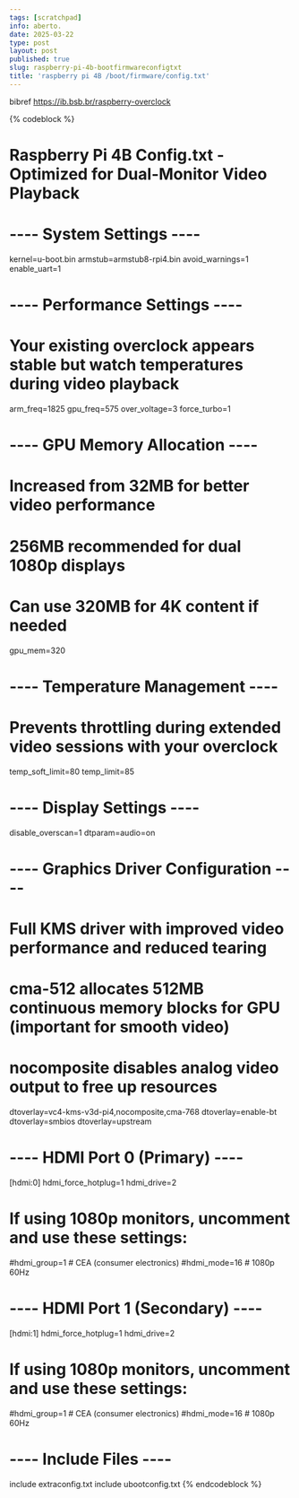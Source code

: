 ```yaml
---
tags: [scratchpad]
info: aberto.
date: 2025-03-22
type: post
layout: post
published: true
slug: raspberry-pi-4b-bootfirmwareconfigtxt
title: 'raspberry pi 4B /boot/firmware/config.txt'
---
```

bibref https://ib.bsb.br/raspberry-overclock

{% codeblock %}
# Raspberry Pi 4B Config.txt - Optimized for Dual-Monitor Video Playback

# ---- System Settings ----
kernel=u-boot.bin
armstub=armstub8-rpi4.bin
avoid_warnings=1
enable_uart=1

# ---- Performance Settings ----
# Your existing overclock appears stable but watch temperatures during video playback
arm_freq=1825
gpu_freq=575
over_voltage=3
force_turbo=1

# ---- GPU Memory Allocation ----
# Increased from 32MB for better video performance
# 256MB recommended for dual 1080p displays
# Can use 320MB for 4K content if needed
gpu_mem=320

# ---- Temperature Management ----
# Prevents throttling during extended video sessions with your overclock
temp_soft_limit=80
temp_limit=85

# ---- Display Settings ----
disable_overscan=1
dtparam=audio=on

# ---- Graphics Driver Configuration ----
# Full KMS driver with improved video performance and reduced tearing
# cma-512 allocates 512MB continuous memory blocks for GPU (important for smooth video)
# nocomposite disables analog video output to free up resources
dtoverlay=vc4-kms-v3d-pi4,nocomposite,cma-768
dtoverlay=enable-bt
dtoverlay=smbios
dtoverlay=upstream

# ---- HDMI Port 0 (Primary) ----
[hdmi:0]
hdmi_force_hotplug=1
hdmi_drive=2
# If using 1080p monitors, uncomment and use these settings:
#hdmi_group=1  # CEA (consumer electronics)
#hdmi_mode=16  # 1080p 60Hz

# ---- HDMI Port 1 (Secondary) ----
[hdmi:1]
hdmi_force_hotplug=1
hdmi_drive=2
# If using 1080p monitors, uncomment and use these settings:
#hdmi_group=1  # CEA (consumer electronics)
#hdmi_mode=16  # 1080p 60Hz

# ---- Include Files ----
include extraconfig.txt
include ubootconfig.txt
{% endcodeblock %}
